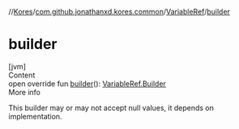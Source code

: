 //[Kores](../../index.md)/[com.github.jonathanxd.kores.common](../index.md)/[VariableRef](index.md)/[builder](builder.md)



# builder  
[jvm]  
Content  
open override fun [builder](builder.md)(): [VariableRef.Builder](-builder/index.md)  
More info  


This builder may or may not accept null values, it depends on implementation.

  



